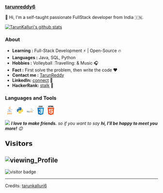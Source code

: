 ### [tarunreddy6](https://github.com/tarunreddy6.io)

👋 Hi, I'm a self-taught passionate FullStack developer from India 🇮🇳. 

[![TarunKalluri's github stats](https://github-readme-stats.vercel.app/api?username=tarunreddy6&count_private=true&show_icons=true&theme=radical)](https://github.com/tarunreddy6/github-readme-stats)

### About

-  **Learning :** Full-Stack Development :zap: | Open-Source :fire:    
-  **Languages :** Java, SQL, Python
-  **Hobbies :** Volleyball :Travelling: & Music :headphones:
-  **Fact :** First solve the problem, then write the code :heart:
-  **Contact me :** [TarunReddy](mailto:kalluritarunreddy6@gmail.com)
-  **LinkedIn:** [connect](https://www.linkedin.com/in/tarunreddykalluri) 🙂
-  **HackerRank:** [stalk](https://www.hackerrank.com/kalluritarunred1) 🙈


### Languages and Tools

<code><img height="30" src="https://raw.githubusercontent.com/github/explore/80688e429a7d4ef2fca1e82350fe8e3517d3494d/topics/java/java.png"></code>
<code><img height="30" src="https://raw.githubusercontent.com/github/explore/80688e429a7d4ef2fca1e82350fe8e3517d3494d/topics/python/python.png"></code>
<code><img height="30" src="https://raw.githubusercontent.com/github/explore/80688e429a7d4ef2fca1e82350fe8e3517d3494d/topics/mysql/mysql.png"></code>
<code><img height="30" src="https://raw.githubusercontent.com/github/explore/80688e429a7d4ef2fca1e82350fe8e3517d3494d/topics/css/css.png"></code>
<code><img height="30" src="https://raw.githubusercontent.com/github/explore/80688e429a7d4ef2fca1e82350fe8e3517d3494d/topics/html/html.png"></code>


<img src="https://media.giphy.com/media/LnQjpWaON8nhr21vNW/giphy.gif" width="60"> <em><b>I love to make friends.</b> so if you want to say <b>hi, I'll be happy to meet you more!</b> 😊</em>

## 𝗩𝗶𝘀𝗶𝘁𝗼𝗿𝘀

![viewing_Profile](https://komarev.com/ghpvc/?username=tarunreddy6) 
-----
![visitor badge](https://visitor-badge.glitch.me/badge?page_id=jwenjian.visitor-badge&left_color=red&right_color=green) 

-----

Credits: [tarunkalluri6](https://github.com/tarunreddy6)

<!-- Last Edited on: 21/07/2022 -->

